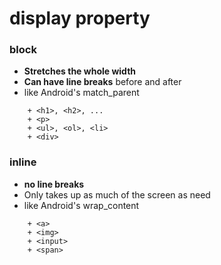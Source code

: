# display property

### block
- **Stretches the whole width**
- **Can have line breaks** before and after
- like Android's match_parent
```
    + <h1>, <h2>, ...
    + <p>
    + <ul>, <ol>, <li>
    + <div>
```

### inline
- **no line breaks**
- Only takes up as much of the screen as need
- like Android's wrap_content
```
    + <a>
    + <img>
    + <input>
    + <span>
```
